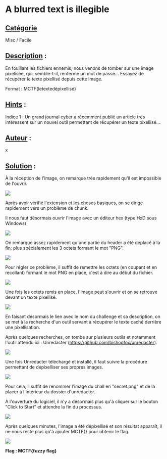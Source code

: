 # **A blurred text is illegible**
## <u>**Catégorie**</u>

Misc / Facile

## <u>**Description**</u> :

En fouillant les fichiers ennemis, nous venons de tomber sur une image pixelisée, qui, semble-t-il, renferme un mot de passe...
Essayez de récupérer le texte pixellisé depuis cette image.

Format : MCTF{letextedépixellisé}

## <u>**Hints**</u> :

Indice 1 : Un grand journal cyber a récemment publié un article très intéressent sur un nouvel outil permettant de récupérer un texte pixellisé...

## <u>**Auteur**</u> :

x

## <u>Solution</u> :

À la réception de l'image, on remarque très rapidement qu'il est impossible de l'ouvrir. 

![](./photos/impossible.png)

Après avoir vérifié l'extension et les choses basiques, on se dirige rapidement vers un problème de chunk.

Il nous faut désormais ouvrir l'image avec un éditeur hex (type HxD sous Windows)

![](./photos/chunk.png)

On remarque assez rapidement qu'une partie du header a été déplacé à la fin; plus spécialement les 3 octets formant le mot "PNG".

![](./photos/inverse.png)

Pour régler ce problème, il suffit de remettre les octets (en coupant et en recollant) formant le mot PNG en place, c'est à dire au début du fichier.

![](./photos/ordre.png)

Une fois les octets remis en place, l'image peut s'ouvrir et on se retrouve devant un texte pixellisé.

![](./photos/pixel.png)

En faisant désormais le lien avec le nom du challenge et sa description, on se met à la recherche d'un outil servant à récupérer le texte caché derrière une pixellisation.

Après quelques recherches, on tombe sur plusieurs outils et notamment l'outil attendu ici : Unredacter (https://github.com/bishopfox/unredacter).

![](./photos/github.png)

Une fois Unredacter téléchargé et installé, il faut suivre la procédure permettant de dépixelliser ses propres images.

![](./photos/tuto.png)

Pour cela, il suffit de renommer l'image du chall en "secret.png" et de la placer à l'intérieur du dossier d'unredacter.

À l'ouverture du logiciel, il n'y a désormais plus qu'à cliquer sur le bouton "Click to Start" et attendre la fin du processus.

![](./photos/start.png)

Après quelques minutes, l'image a été dépixellisé et son résultat apparaît, il ne nous reste plus qu'à ajouter MCTF{} pour obtenir le flag.

![](./photos/depixellisation.png)

**Flag : MCTF{fuzzy flag}**
